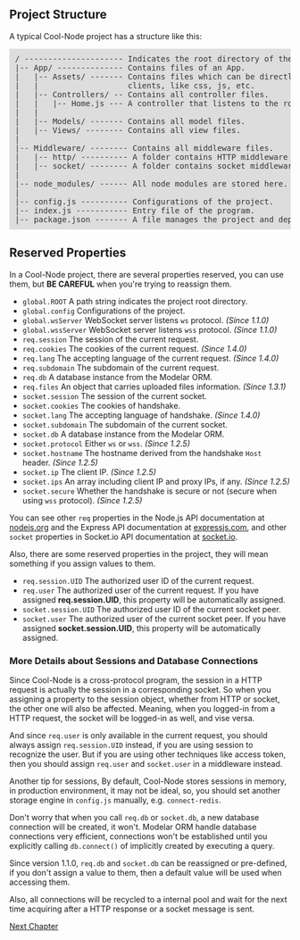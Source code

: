 ## Project Structure

A typical Cool-Node project has a structure like this:

<pre style="background: #ddd;padding: 10px;color: #333;font-size: 14px;">
/ --------------------- Indicates the root directory of the project.
|-- App/ -------------- Contains files of an App.
|   |-- Assets/ ------- Contains files which can be directly accessed from 
|   |                   clients, like css, js, etc.
|   |-- Controllers/ -- Contains all controller files.
|   |   |-- Home.js --- A controller that listens to the root path of the URL.
|   |
|   |-- Models/ ------- Contains all model files.
|   |-- Views/ -------- Contains all view files.
|
|-- Middleware/ -------- Contains all middleware files.
|   |-- http/ ---------- A folder contains HTTP middleware files.
|   |-- socket/ -------- A folder contains socket middleware files.
|
|-- node_modules/ ------ All node modules are stored here.
|
|-- config.js ---------- Configurations of the project.
|-- index.js ----------- Entry file of the program.
|-- package.json ------- A file manages the project and dependencies.
</pre>

## Reserved Properties

In a Cool-Node project, there are several properties reserved, you can use 
them, but **BE CAREFUL** when you're trying to reassign them.

- `global.ROOT` A path string indicates the project root directory.
- `global.config` Configurations of the project.
- `global.wsServer` WebSocket server listens `ws` protocol. *(Since 1.1.0)*
- `global.wssServer` WebSocket server listens `wss` protocol. *(Since 1.1.0)*
- `req.session` The session of the current request.
- `req.cookies` The cookies of the current request. *(Since 1.4.0)*
- `req.lang` The accepting language of the current request. *(Since 1.4.0)*
- `req.subdomain` The subdomain of the current request.
- `req.db` A database instance from the Modelar ORM.
- `req.files` An object that carries uploaded files information. 
    *(Since 1.3.1)*
- `socket.session` The session of the current socket.
- `socket.cookies` The cookies of handshake.
- `socket.lang` The accepting language of handshake. *(Since 1.4.0)*
- `socket.subdomain` The subdomain of the current socket.
- `socket.db` A database instance from the Modelar ORM.
- `socket.protocol` Either `ws` or `wss`. *(Since 1.2.5)*
- `socket.hostname` The hostname derived from the handshake `Host` header. 
    *(Since 1.2.5)*
- `socket.ip` The client IP. *(Since 1.2.5)*
- `socket.ips` An array including client IP and proxy IPs, if any. 
    *(Since 1.2.5)*
- `socket.secure` Whether the handshake is secure or not (secure when using 
    `wss` protocol). *(Since 1.2.5)*

You can see other `req` properties in the Node.js API documentation at 
[nodejs.org](https://nodejs.org) and the Express API documentation at 
[expressjs.com](http://expressjs.com/), and other `socket` properties in 
Socket.io API documentation at [socket.io](https://socket.io/).

Also, there are some reserved properties in the project, they will mean 
something if you assign values to them.

- `req.session.UID` The authorized user ID of the current request.
- `req.user` The authorized user of the current request. If you have assigned 
    **req.session.UID**, this property will be automatically assigned.
- `socket.session.UID` The authorized user ID of the current socket peer.
- `socket.user` The authorized user of the current socket peer. If you have 
    assigned **socket.session.UID**, this property will be automatically 
    assigned.

### More Details about Sessions and Database Connections

Since Cool-Node is a cross-protocol program, the session in a HTTP request is 
actually the session in a corresponding socket. So when you assigning a 
property to the session object, whether from HTTP or socket, the other one 
will also be affected. Meaning, when you logged-in from a HTTP request, the 
socket will be logged-in as well, and vise versa.

And since `req.user` is only available in the current request, you should 
always assign `req.session.UID` instead, if you are using session to recognize 
the user. But if you are using other techniques like access token, then you 
should assign `req.user` and `socket.user` in a middleware instead.

Another tip for sessions, By default, Cool-Node stores sessions in memory, in 
production environment, it may not be ideal, so, you should set another 
storage engine in `config.js` manually, e.g. `connect-redis`.

Don't worry that when you call `req.db` or `socket.db`, a new database 
connection will be created, it won't. Modelar ORM handle database connections 
very efficient, connections won't be established until you explicitly calling
`db.connect()` of implicitly created by executing a query.

Since version 1.1.0, `req.db` and `socket.db` can be reassigned or 
pre-defined, if you don't assign a value to them, then a default value will
be used when accessing them.

Also, all connections will be recycled to a internal pool and wait for the 
next time acquiring after a HTTP response or a socket message is sent.

[Next Chapter](WritingHttpControllers)